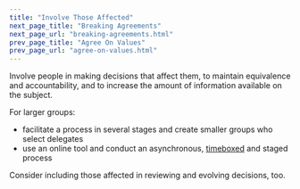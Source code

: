 ```yaml
---
title: "Involve Those Affected"
next_page_title: "Breaking Agreements"
next_page_url: "breaking-agreements.html"
prev_page_title: "Agree On Values"
prev_page_url: "agree-on-values.html"
---
```



<div class="card summary"><div class="card-body">Involve people in making decisions that affect them, to maintain equivalence and accountability, and to increase the amount of information available on the subject.
</div></div>

For larger groups:

-   facilitate a process in several stages and create smaller groups who select delegates
-   use an online tool and conduct an asynchronous, [timeboxed](timebox-activities.html) and staged process

Consider including those affected in reviewing and evolving decisions, too.
